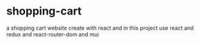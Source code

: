 # shopping-cart
a shopping cart website create with react and in this project use react and redux and react-router-dom and mui
